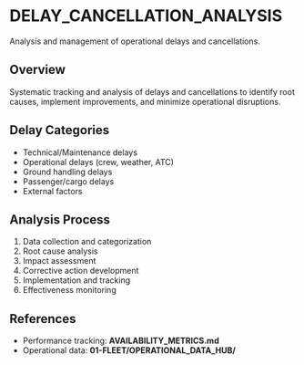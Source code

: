 # DELAY_CANCELLATION_ANALYSIS

Analysis and management of operational delays and cancellations.

## Overview

Systematic tracking and analysis of delays and cancellations to identify root causes, implement improvements, and minimize operational disruptions.

## Delay Categories

- Technical/Maintenance delays
- Operational delays (crew, weather, ATC)
- Ground handling delays
- Passenger/cargo delays
- External factors

## Analysis Process

1. Data collection and categorization
2. Root cause analysis
3. Impact assessment
4. Corrective action development
5. Implementation and tracking
6. Effectiveness monitoring

## References
- Performance tracking: **AVAILABILITY_METRICS.md**
- Operational data: **01-FLEET/OPERATIONAL_DATA_HUB/**
